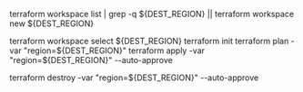 terraform workspace list | grep -q ${DEST_REGION} || terraform workspace new ${DEST_REGION}


terraform workspace select ${DEST_REGION}
terraform init
terraform plan -var "region=${DEST_REGION}"
terraform apply -var "region=${DEST_REGION}" --auto-approve




terraform destroy -var "region=${DEST_REGION}" --auto-approve
